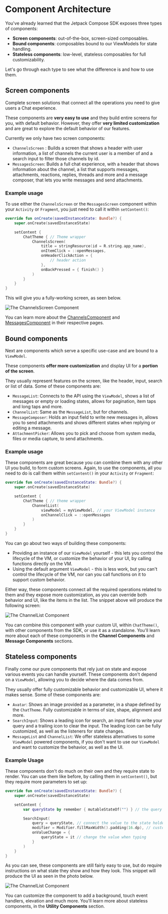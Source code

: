 # Component Architecture

You've already learned that the Jetpack Compose SDK exposes three types of components:

* **Screen components**: out-of-the-box, screen-sized composables. 
* **Bound components**: composables bound to our ViewModels for state handling. 
* **Stateless components**: low-level, stateless composables for full customizability.

Let's go through each type to see what the difference is and how to use them.

## Screen components

Complete screen solutions that connect all the operations you need to give users a Chat experience.

These components are **very easy to use** and they build entire screens for you, with default behavior. However, they offer **very limited customization** and are great to explore the default behavior of our features.

Currently we only have two screen components:

* `ChannelsScreen` : Builds a screen that shows a header with user information, a list of channels the current user is a member of and a search input to filter those channels by id.
* `MessagesScreen`: Builds a full chat experience, with a header that shows information about the channel, a list that supports messages, attachments, reactions, replies, threads and more and a message composer, that lets you write messages and send attachments. 

### Example usage

To use either the `ChannelsScreen` or the `MessagesScreen` component within your `Activity` or `Fragment`, you just need to call it within `setContent()`:

```kotlin
override fun onCreate(savedInstanceState: Bundle?) {
    super.onCreate(savedInstanceState)

    setContent {
        ChatTheme { // Theme wrapper
            ChannelsScreen(
                title = stringResource(id = R.string.app_name),
                onItemClick = ::openMessages,
                onHeaderClickAction = {
                    // header action
                },
                onBackPressed = { finish() }
            )
        }
    }
}
```

This will give you a fully-working screen, as seen below.

![The ChannelsScreen Component](../assets/compose_default_channels_screen_component.png)

You can learn more about the [ChannelsComponent](./03-channel-components/01-channels-screen.md) and [MessagesComponent](./04-message-components/01-messages-screen.md) in their respective pages. 

## Bound components

Next are components which serve a specific use-case and are bound to a `ViewModel`.

These components **offer more customization** and display UI for a **portion of the screen**.

They usually represent features on the screen, like the header, input, search or list of data. Some of these components are:

* `MessageList`: Connects to the API using the `ViewModel`, shows a list of messages or empty or loading states, allows for pagination, item taps and long taps and more.
* `ChannelList`: Same as the `MessageList`, but for channels.
* `MessageComposer`: Holds an input field to write new messages in, allows you to send attachments and shows different states when replying or editing a message.
* `AttachmentPicker`: Allows you to pick and choose from system media, files or media capture, to send attachments.

### Example usage

These components are great because you can combine them with any other UI you build, to form custom screens. Again, to use the components, all you need to do is call them within `setContent()` in your `Activity` or `Fragment`:

```kotlin
override fun onCreate(savedInstanceState: Bundle?) {
    super.onCreate(savedInstanceState)

    setContent {
        ChatTheme { // theme wrapper
            ChannelList(
                viewModel = myViewModel, // your ViewModel instance
                onChannelClick = ::openMessages 
            )
        }
    }
}
```

You can go about two ways of building these components:

* Providing an instance of our `ViewModel` yourself - this lets you control the lifecycle of the VM, or customize the behavior of your UI, by calling functions directly on the VM.
* Using the default argument `ViewModel` - this is less work, but you can't control the lifecycle of the VM, nor can you call functions on it to support custom behavior. 

Either way, these components connect all the required operations related to them and they expose more customization, as you can override both behavior and UI, like the items in the list. The snippet above will produce the following screen:

![The ChannelList Component](../assets/compose_default_channel_list_component.png)

You can combine this component with your custom UI, within `ChatTheme()`, with other components from the SDK, or use it as a standalone. You'll learn more about each of these components in the **Channel Components** and **Message Components** sections.

## Stateless components

Finally come our pure components that rely just on state and expose various events you can handle yourself. These components don't depend on a `ViewModel`, allowing you to decide where the data comes from. 

They usually offer fully customizable behavior and customizable UI, where it makes sense. Some of these components are:

* `Avatar`: Shows an image provided as a parameter, in a shape defined by the `ChatTheme`. Fully customizable in terms of size, shape, alignment and more.
* `SearchInput`: Shows a leading icon for search, an input field to write your query and a trailing icon to clear the input. The leading icon can be fully customized, as well as the listeners for state changes.
* `MessageList` and `ChannelList`: We offer stateless alternatives to some `ViewModel` powered components, if you don't want to use our `ViewModel` and want to customize the behavior, as well as the UI. 

### Example Usage

These components don't do much on their own and they require state to render. You can use them like before, by calling them in `setContent()`, but they require more parameters to set up:

```kotlin
override fun onCreate(savedInstanceState: Bundle?) {
    super.onCreate(savedInstanceState)

    setContent {
        var queryState by remember { mutableStateOf("") } // the query state

        SearchInput(
            query = queryState, // connect the value to the state holder
            modifier = Modifier.fillMaxWidth().padding(16.dp), // customize the looks
            onValueChange = {
                queryState = it // change the value when typing
            }
        )
    }
}
```

As you can see, these components are still fairly easy to use, but do require instructions on what state they show and how they look. This snippet will produce the UI as seen in the photo below.

![The ChannelList Component](../assets/compose_default_search_input_component.png)

You can customize the component to add a background, touch event handlers, elevation and much more. You'll learn more about stateless components, in the **Utility Components** section.

